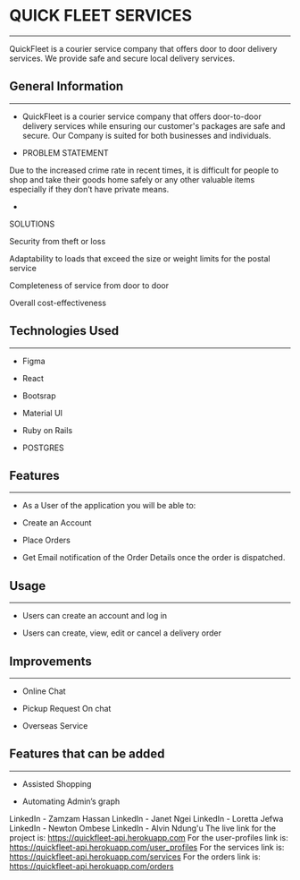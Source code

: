 <h1>QUICK FLEET SERVICES</h1>
<hr><p>QuickFleet is a courier service company that offers door to door delivery services.
We provide safe and secure local delivery services.</p><h2><font style="vertical-align: inherit;"><font style="vertical-align: inherit;">General Information</font></font></h2>
<hr><ul>
<li>QuickFleet is a courier service company that offers door-to-door delivery services while ensuring our customer's packages are safe and secure.
Our Company is suited for both businesses and individuals.</li>
</ul><ul>
<li>PROBLEM STATEMENT</li>
</ul>
<p><font style="vertical-align: inherit;"><font style="vertical-align: inherit;">Due to the increased crime rate in recent times, it is difficult for people to shop and take their goods home safely or any other valuable items especially if they don’t have private means.</font></font></p><ul>
<li></li>
</ul>
<p>SOLUTIONS</p>
<p><font style="vertical-align: inherit;"><font style="vertical-align: inherit;">Security from theft or loss</font></font></p>
<p><font style="vertical-align: inherit;"><font style="vertical-align: inherit;">Adaptability to loads that exceed the size or weight limits for the postal service</font></font></p>
<p><font style="vertical-align: inherit;"><font style="vertical-align: inherit;">Completeness of service from door to door</font></font></p>
<p><font style="vertical-align: inherit;"><font style="vertical-align: inherit;">Overall cost-effectiveness</font></font></p><h2><font style="vertical-align: inherit;"><font style="vertical-align: inherit;">Technologies Used</font></font></h2>
<hr><ul>
<li>Figma</li>
</ul><ul>
<li>React</li>
</ul><ul>
<li>Bootsrap</li>
</ul><ul>
<li>Material UI</li>
</ul><ul>
<li>Ruby on Rails</li>
</ul><ul>
<li>POSTGRES</li>
</ul><h2><font style="vertical-align: inherit;"><font style="vertical-align: inherit;">Features</font></font></h2>
<hr><ul>
<li>As a User of the application you will be able to:</li>
</ul><ul>
<li>Create an Account</li>
</ul><ul>
<li>Place Orders</li>
</ul><ul>
<li>Get Email notification of the Order Details once the order is dispatched.</li>
</ul><h2><font style="vertical-align: inherit;"><font style="vertical-align: inherit;">Usage</font></font></h2>
<hr><ul>
<li>
<p>Users can create an account and log in</p>
</li>
<li>
<p>Users can create, view, edit or    cancel a delivery order</p>
</li>
</ul><h2><font style="vertical-align: inherit;"><font style="vertical-align: inherit;">Improvements</font></font></h2>
<hr><ul>
<li>Online Chat</li>
</ul><ul>
<li>Pickup Request On chat</li>
</ul><ul>
<li>Overseas Service</li>
</ul><h2><font style="vertical-align: inherit;"><font style="vertical-align: inherit;">Features that can be added</font></font></h2>
<hr><ul>
<li>Assisted Shopping</li>
</ul><ul>
<li>Automating Admin’s graph</li>
</ul>

LinkedIn - Zamzam Hassan LinkedIn - Janet Ngei LinkedIn - Loretta Jefwa LinkedIn - Newton Ombese LinkedIn - Alvin Ndung'u
The live link for the project is:
https://quickfleet-api.herokuapp.com
For the user-profiles link is:
https://quickfleet-api.herokuapp.com/user_profiles
For the services link is:
https://quickfleet-api.herokuapp.com/services
For the orders link is:
https://quickfleet-api.herokuapp.com/orders
